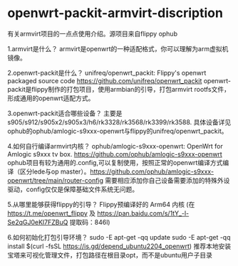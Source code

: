 # openwrt-packit-armvirt-discription
有关armvirt项目的一点点使用介绍。源项目来自flippy ophub 

1.armvirt是什么？
armvirt是openwrt的一种适配格式，你可以理解为arm虚拟机镜像。

2.openwrt-packit是什么？
unifreq/openwrt_packit: Flippy's openwrt packaged source code
https://github.com/unifreq/openwrt_packit
openwrt-packit是flippy制作的打包项目，使用armbian的引导，打包armvirt rootfs文件，形成通用的openwrt适配方式。

3.openwrt-packit适合哪些设备？
主要是s905/s912/s905x2/s905x3/h6/rk3328/rk3568/rk3399/rk3588.
具体设备详见ophub的ophub/amlogic-s9xxx-openwrt与flippy的unifreq/openwrt_packit。

4.如何自行编译armvirt内核？
ophub/amlogic-s9xxx-openwrt: OpenWrt for Amlogic s9xxx tv box. 
https://github.com/ophub/amlogic-s9xxx-openwrt
ophub项目有较为通用的.config,可以复制使用，按照正常的openwrt编译方式编译（区分lede与op master）。https://github.com/ophub/amlogic-s9xxx-openwrt/tree/main/router-config
需要相应添加你自己设备需要添加的特殊外设驱动，config仅仅是保障基础文件系统无问题。

5.从哪里能够获得flippy的引导？
Flippy预编译好的 Arm64 内核 (在 https://t.me/openwrt_flippy 及 https://pan.baidu.com/s/1tY_-l-Se2qGJ0eKl7FZBuQ 提取码：846l)

6.如何初始化打包引导环境？
sudo -E apt-get -qq update
sudo -E apt-get -qq install $(curl -fsSL https://is.gd/depend_ubuntu2204_openwrt)
推荐本地安装宝塔来可视化管理文件，打包路径在根目录opt，而不是ubuntu用户子目录

